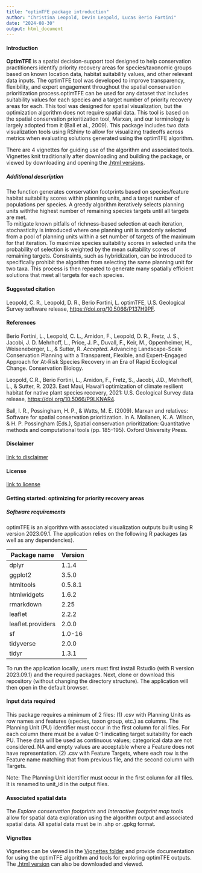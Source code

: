 ```yaml
---
title: "optimTFE package introduction"
author: "Christina Leopold, Devin Leopold, Lucas Berio Fortini"
date: "2024-08-30"
output: html_document
---
```


#### Introduction

**OptimTFE** is a spatial decision-support tool designed to help conservation practitioners
identify priority recovery areas for species/taxonomic groups based on known location data,
habitat suitability values, and other relevant data inputs. The optimTFE tool was
developed to improve transparency, flexibility, and expert engagement throughout the spatial
conservation prioritization process.optimTFE can be used for any dataset that includes
suitability values for each species and a target number of priority recovery areas for each.
This tool was designed for spatial visualization, but the optimization algorithm
does not require spatial data.
This tool is based on the spatial conservation prioritization tool, Marxan, and
our terminology is largely adopted from it (Ball et al., 2009).
This package includes two data visualization tools using RShiny to allow for visualizing tradeoffs
across metrics when evaluating solutions generated using the optimTFE algorithm.  

There are 4 vignettes for guiding use of the algorithm and associated tools. Vignettes
knit traditionally after downloading and building the package, or viewed by downloading
and opening the [.html versions](https://code.usgs.gov/pierc/optimTFE/-/tree/release-candidate/doc?ref_type=heads).

##### Additional description
The function generates conservation footprints based on species/feature habitat
suitability scores within planning units, and a target number of populations per
species. A greedy algorithm iteratively selects planning units withthe highest number
of remaining species targets until all targets are met.  
To mitigate known pitfalls of richness-based selection at each iteration, stochasticity
is introduced where one planning unit is randomly selected from a pool of planning units
within a set number of targets of the maximum for that iteration. To maximize species
suitability scores in selected units the probability of selection is weighted by
the mean suitability scores of remaining targets. Constraints, such as hybridization,
can be introduced to specifically prohibit the algorithm from selecting the same
planning unit for two taxa. This process is then repeated to generate many spatially
efficient solutions that meet all targets for each species.

#### Suggested citation
Leopold, C. R., Leopold, D. R., Berio Fortini, L. optimTFE, U.S. Geological Survey software release, https://doi.org/10.5066/P137H9PF.

#### References
Berio Fortini, L., Leopold, C. L., Amidon, F., Leopold, D. R., Fretz, J. S., Jacobi, J. D. Mehrhoff, L., Price, J. P., Duvall, F., Keir, M., Oppenheimer, H., Weiseneberger, L., & Sutter, R. *Accepted*. Advancing Landscape-Scale Conservation Planning with a Transparent, Flexible, and Expert-Engaged Approach for At-Risk Species Recovery in an Era of Rapid Ecological Change. Conservation Biology. 

Leopold, C.R., Berio Fortini, L., Amidon, F., Fretz, S., Jacobi, J.D., Mehrhoff, L., & Sutter, R. 2023. East Maui, Hawaiʻi optimization of climate resilient habitat for native plant species recovery, 2021: U.S. Geological Survey data release, <https://doi.org/10.5066/P9LKNAR4>. 

Ball, I. R., Possingham, H. P., & Watts, M. E. (2009). Marxan and relatives: Software for spatial conservation prioritization. In A. Moilanen, K. A. Wilson, & H. P. Possingham (Eds.), Spatial conservation prioritization: Quantitative methods and computational tools (pp. 185–195). Oxford University Press.

#### Disclaimer

[link to disclaimer](https://code.usgs.gov/pierc/optimTFE/-/blob/main/DISCLAIMER.md?ref_type=heads) 

#### License

[link to license](https://code.usgs.gov/pierc/optimTFE/-/blob/main/LICENSE.md?ref_type=heads)

#### Getting started: optimizing for priority recovery areas

##### Software requirements

optimTFE is an algorithm with associated visualization outputs built using R version 2023.09.1. The application relies on the following R packages (as well as any dependencies). 

Package name      |  Version      
----------------- |--------------
dplyr             | 1.1.4
ggplot2           | 3.5.0
htmltools         | 0.5.8.1
htmlwidgets       | 1.6.2
rmarkdown         | 2.25
leaflet           | 2.2.2
leaflet.providers | 2.0.0
sf                | 1.0-16
tidyverse         | 2.0.0
tidyr             | 1.3.1


To run the application locally, users must first install Rstudio (with R version 2023.09.1) and the required packages. Next, clone or download this repository (without changing the directory structure). The application will then open in the default browser.

#### Input data required

This package requires a minimum of 2 files:
(1) .csv with Planning Units as row names and features (species, taxon group, etc.) as columns. The Planning Unit (PU) identifier must occur in the first column for all files. For each column there must be a value 0-1 indicating target suitability for each PU. These data will be used as continuous values; categorical data are not considered. NA and empty values are acceptable where a Feature does not have representation. 
(2) .csv with Feature Targets, where each row is the Feature name matching that from previous file, and the second column with Targets.

Note: The Planning Unit identifier must occur in the first column for all files. It is renamed to unit_id in the output files.

#### Associated spatial data
The *Explore conservation footprints* and *Interactive footprint map* tools allow for spatial data exploration using the algorithm output and associated spatial data. All spatial data must be in .shp or .gpkg format.

#### Vignettes
Vignettes can be viewed in the [Vignettes folder](https://code.usgs.gov/pierc/optimTFE/-/tree/main/vignettes?ref_type=heads) and
provide documentation for using the optimTFE algorithm and tools for exploring optimTFE
outputs. The [.html version](https://code.usgs.gov/pierc/optimTFE/-/tree/release-candidate/doc?ref_type=heads) 
can also be downloaded and viewed.

